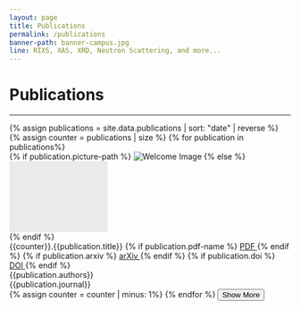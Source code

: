 ```yaml
---
layout: page
title: Publications
permalink: /publications
banner-path: banner-campus.jpg
line: RIXS, XAS, XRD, Neutron Scattering, and more...
---
```



<div class="medium-divider"></div>
<div class="medium-divider">
<h1 id="publication-popup"> Publications </h1>
</div>
<hr>
<div class="medium-divider"></div>

<div class="publication-container"> 
  <div class="publications">
    {% assign publications = site.data.publications | sort: "date" | reverse %}
    {% assign counter = publications | size %}
    {% for publication in publications%}
    <div class="publication">
        <div class="publication-picture">
        {% if publication.picture-path %}
            <img src="assets/publications_pictures/{{publication.picture-path}}" alt="Welcome Image">
        {% else %}
            <div style="width: 176px; height: 127px; background-color:#eaeaea;"> </div>
        {% endif %}
        </div>
        <div class="publication-info">
            <div class="title">
              {{counter}}.{{publication.title}}
              {% if publication.pdf-name %}
                <a class = "publication-button" href="assets/pdfs/{{publication.pdf-name}}" target="_blank" rel="noopener noreferrer"> 
                PDF
                </a>
              {% endif %}
              {% if publication.arxiv %}
                <a class = "publication-button" href="{{publication.arxiv}}" target="_blank" rel="noopener noreferrer"> 
                arXiv
                </a>
              {% endif %}
              {% if publication.doi %}
                <a class = "publication-button" href="{{publication.doi}}" target="_blank" rel="noopener noreferrer"> 
                DOI
                </a>
              {% endif %}
            </div>
            <div class="authors">
                {{publication.authors}}
            </div>
            <div class="journal">{{publication.journal}}</div>
        </div>
    </div>
    {% assign counter = counter | minus: 1%}
    {% endfor %}
    <button id="show-more">Show More</button>
  </div>
</div>



<script>
  // Get all the publications and the 'Show More' button
  const publications = document.querySelectorAll('.publication');
  const showMoreBtn = document.getElementById('show-more');
  let currentMax = 15;
  let moreLoad = 15;

  // Function to initially hide all publications except the first 10
  const initialHide = () => {
    publications.forEach((pub, index) => {
      if (index >= currentMax) {
        pub.style.display = 'none';
      }
    });
  };

  // Call the function to hide publications on initial load
  initialHide();

  // Function to show more publications
  const showMore = () => {
    let newMax = currentMax + moreLoad;
    publications.forEach((pub, index) => {
      if (index < newMax && index >= currentMax) {
        pub.style.display = 'flex';
      }
    });
    currentMax = newMax;

    // Hide the 'Show More' button if all publications are visible
    if (currentMax >= publications.length) {
      showMoreBtn.style.display = 'none';
    }
  };

  // Event listener for the 'Show More' button
  showMoreBtn.addEventListener('click', showMore);
</script>
